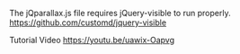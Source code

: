 The jQparallax.js file requires jQuery-visible to run properly. https://github.com/customd/jquery-visible

Tutorial Video https://youtu.be/uawix-Oapvg
